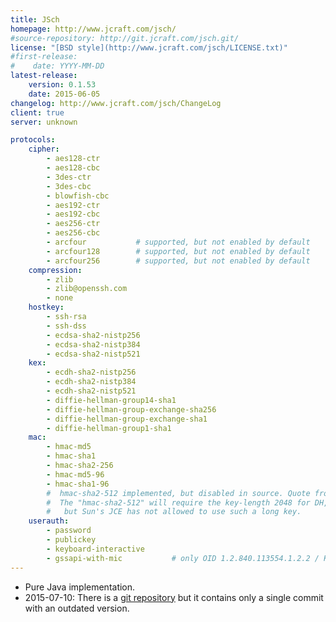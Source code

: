 ```yaml
---
title: JSch
homepage: http://www.jcraft.com/jsch/
#source-repository: http://git.jcraft.com/jsch.git/
license: "[BSD style](http://www.jcraft.com/jsch/LICENSE.txt)"
#first-release:
#    date: YYYY-MM-DD
latest-release:
    version: 0.1.53
    date: 2015-06-05
changelog: http://www.jcraft.com/jsch/ChangeLog
client: true
server: unknown

protocols:
    cipher:
        - aes128-ctr
        - aes128-cbc
        - 3des-ctr
        - 3des-cbc
        - blowfish-cbc
        - aes192-ctr
        - aes192-cbc
        - aes256-ctr
        - aes256-cbc
        - arcfour           # supported, but not enabled by default
        - arcfour128        # supported, but not enabled by default
        - arcfour256        # supported, but not enabled by default
    compression:
        - zlib
        - zlib@openssh.com
        - none
    hostkey:
        - ssh-rsa
        - ssh-dss
        - ecdsa-sha2-nistp256
        - ecdsa-sha2-nistp384
        - ecdsa-sha2-nistp521
    kex:
        - ecdh-sha2-nistp256
        - ecdh-sha2-nistp384
        - ecdh-sha2-nistp521
        - diffie-hellman-group14-sha1
        - diffie-hellman-group-exchange-sha256 
        - diffie-hellman-group-exchange-sha1
        - diffie-hellman-group1-sha1
    mac:
        - hmac-md5
        - hmac-sha1
        - hmac-sha2-256
        - hmac-md5-96
        - hmac-sha1-96
        #  hmac-sha2-512 implemented, but disabled in source. Quote from JSch.java:
        #  The "hmac-sha2-512" will require the key-length 2048 for DH,
        #   but Sun's JCE has not allowed to use such a long key.
    userauth:
        - password
        - publickey
        - keyboard-interactive
        - gssapi-with-mic           # only OID 1.2.840.113554.1.2.2 / Kerberos
---
```

* Pure Java implementation.
* 2015-07-10: There is a [git repository](http://git.jcraft.com/jsch.git)
but it contains only a single commit with an outdated version.
